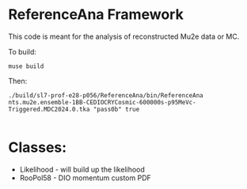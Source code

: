 # ReferenceAna Framework
 This code is meant for the analysis of reconstructed Mu2e data or MC.


To build:

```
muse build
```

Then:

```
./build/sl7-prof-e28-p056/ReferenceAna/bin/ReferenceAna nts.mu2e.ensemble-1BB-CEDIOCRYCosmic-600000s-p95MeVc-Triggered.MDC2024.0.tka "pass0b" true


```



# Classes:

* Likelihood - will build up the likelihood
* RooPol58 - DIO momentum custom PDF
